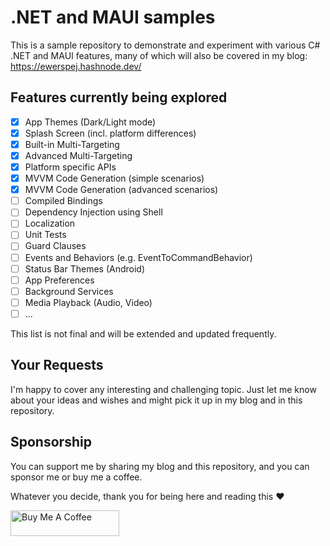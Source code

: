 # .NET and MAUI samples
This is a sample repository to demonstrate and experiment with various C# .NET and MAUI features, many of which will also be covered in my blog: https://ewerspej.hashnode.dev/

## Features currently being explored ##

- [x] App Themes (Dark/Light mode)
- [x] Splash Screen (incl. platform differences)
- [x] Built-in Multi-Targeting
- [x] Advanced Multi-Targeting
- [x] Platform specific APIs
- [x] MVVM Code Generation (simple scenarios)
- [x] MVVM Code Generation (advanced scenarios)
- [ ] Compiled Bindings
- [ ] Dependency Injection using Shell
- [ ] Localization
- [ ] Unit Tests
- [ ] Guard Clauses
- [ ] Events and Behaviors (e.g. EventToCommandBehavior)
- [ ] Status Bar Themes (Android)
- [ ] App Preferences
- [ ] Background Services
- [ ] Media Playback (Audio, Video)
- [ ] ...

This list is not final and will be extended and updated frequently.

## Your Requests ##

I'm happy to cover any interesting and challenging topic. Just let me know about your ideas and wishes and might pick it up in my blog and in this repository.

## Sponsorship ##

You can support me by sharing my blog and this repository, and you can sponsor me or buy me a coffee.

Whatever you decide, thank you for being here and reading this ❤️

<a href="https://www.buymeacoffee.com/ewerspej" target="_blank"><img src="https://cdn.buymeacoffee.com/buttons/default-yellow.png" alt="Buy Me A Coffee" height="41" width="174"></a>
